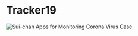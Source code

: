 # Tracker19
![Sui-chan](https://cdn.discordapp.com/attachments/567260573532815370/867221598921293824/Logo_-_kuro.png)
Apps for Monitoring Corona Virus Case
